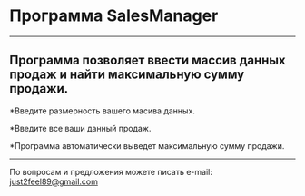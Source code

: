 # Программа SalesManager
----

## Программа позволяет ввести массив данных продаж и найти максимальную сумму продажи.

*Введите размерность вашего масива данных.

*Введите все ваши данный продаж.

*Программа автоматически выведет максимальную сумму продажи.


---

По вопросам и предложения можете писать e-mail: just2feel89@gmail.com
